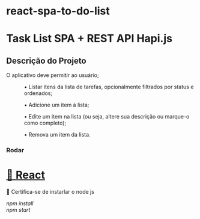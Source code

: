 # react-spa-to-do-list
# Task List SPA + REST API Hapi.js

## Descrição do Projeto
<p align="start">O aplicativo deve permitir ao usuário;</p>

<ul>
  <ol>• Listar itens da lista de tarefas, opcionalmente filtrados por status e ordenados;</ol>
  <ol>• Adicione um item à lista;</ol>
  <ol>• Edite um item na lista (ou seja, altere sua descrição ou marque-o como completo);</ol>
  <ol>• Remova um item da lista.</ol>
</ul>

### Rodar

<h1 align="start">
    <a href="https://pt-br.reactjs.org/">🔗 React</a>
</h1>
<p align="start">🚀 Certifica-se de instarlar o node js </p>
<i> npm install</i><br>
<i> npm start</i> 
